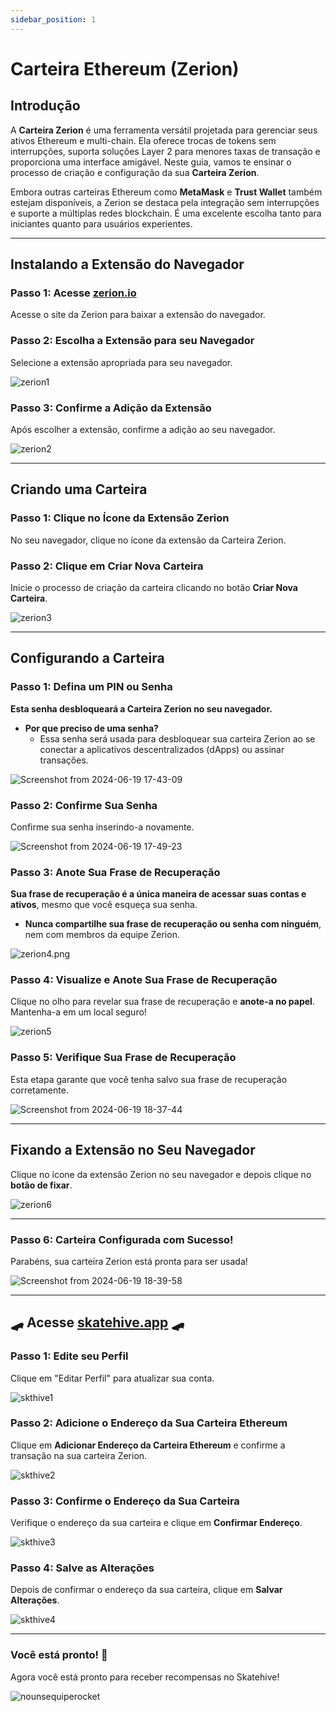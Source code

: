 ```yaml
---
sidebar_position: 1
---
```


# Carteira Ethereum (Zerion)

## Introdução
A **Carteira Zerion** é uma ferramenta versátil projetada para gerenciar seus ativos Ethereum e multi-chain. Ela oferece trocas de tokens sem interrupções, suporta soluções Layer 2 para menores taxas de transação e proporciona uma interface amigável. Neste guia, vamos te ensinar o processo de criação e configuração da sua **Carteira Zerion**.

Embora outras carteiras Ethereum como **MetaMask** e **Trust Wallet** também estejam disponíveis, a Zerion se destaca pela integração sem interrupções e suporte a múltiplas redes blockchain. É uma excelente escolha tanto para iniciantes quanto para usuários experientes.

---

## Instalando a Extensão do Navegador

### Passo 1: Acesse [zerion.io](https://zerion.io/download)
Acesse o site da Zerion para baixar a extensão do navegador.

### Passo 2: Escolha a Extensão para seu Navegador
Selecione a extensão apropriada para seu navegador.

![zerion1](https://hackmd.io/_uploads/BJEu_hgI0.png)

### Passo 3: Confirme a Adição da Extensão
Após escolher a extensão, confirme a adição ao seu navegador.

![zerion2](https://hackmd.io/_uploads/B1p1Jpg80.png)

---

## Criando uma Carteira

### Passo 1: Clique no Ícone da Extensão Zerion
No seu navegador, clique no ícone da extensão da Carteira Zerion.

### Passo 2: Clique em **Criar Nova Carteira**
Inicie o processo de criação da carteira clicando no botão **Criar Nova Carteira**.

![zerion3](https://hackmd.io/_uploads/HJJ1bpgUR.png)

---

## Configurando a Carteira

### Passo 1: Defina um PIN ou Senha
**Esta senha desbloqueará a Carteira Zerion no seu navegador.**

- **Por que preciso de uma senha?**
  - Essa senha será usada para desbloquear sua carteira Zerion ao se conectar a aplicativos descentralizados (dApps) ou assinar transações.

![Screenshot from 2024-06-19 17-43-09](https://hackmd.io/_uploads/Hy8bQplUC.png)

### Passo 2: Confirme Sua Senha
Confirme sua senha inserindo-a novamente.

![Screenshot from 2024-06-19 17-49-23](https://hackmd.io/_uploads/Sk__Epx8R.png)

### Passo 3: Anote Sua Frase de Recuperação
**Sua frase de recuperação é a única maneira de acessar suas contas e ativos**, mesmo que você esqueça sua senha.

- **Nunca compartilhe sua frase de recuperação ou senha com ninguém**, nem com membros da equipe Zerion.

![zerion4.png](https://hackmd.io/_uploads/rJc9U6gLC.png)

### Passo 4: Visualize e Anote Sua Frase de Recuperação
Clique no olho para revelar sua frase de recuperação e **anote-a no papel**. Mantenha-a em um local seguro!

![zerion5](https://hackmd.io/_uploads/HJuvhalL0.png)

### Passo 5: Verifique Sua Frase de Recuperação
Esta etapa garante que você tenha salvo sua frase de recuperação corretamente.

![Screenshot from 2024-06-19 18-37-44](https://hackmd.io/_uploads/SJHUXReUR.png)

---

## Fixando a Extensão no Seu Navegador

Clique no ícone da extensão Zerion no seu navegador e depois clique no **botão de fixar**.

![zerion6](https://hackmd.io/_uploads/HJ4F4ReUA.png)

---

### Passo 6: Carteira Configurada com Sucesso!
Parabéns, sua carteira Zerion está pronta para ser usada!

![Screenshot from 2024-06-19 18-39-58](https://hackmd.io/_uploads/HyBoSAgIA.png)

---

## 🛹 Acesse [skatehive.app](https://www.skatehive.app/) 🛹

### Passo 1: Edite seu Perfil
Clique em "Editar Perfil" para atualizar sua conta.

![skthive1](https://hackmd.io/_uploads/B1mnon_IR.png)

### Passo 2: Adicione o Endereço da Sua Carteira Ethereum
Clique em **Adicionar Endereço da Carteira Ethereum** e confirme a transação na sua carteira Zerion.

![skthive2](https://hackmd.io/_uploads/HyrJbkK8R.png)

### Passo 3: Confirme o Endereço da Sua Carteira
Verifique o endereço da sua carteira e clique em **Confirmar Endereço**.

![skthive3](https://hackmd.io/_uploads/HkBLWJY8R.png)

### Passo 4: Salve as Alterações
Depois de confirmar o endereço da sua carteira, clique em **Salvar Alterações**.

![skthive4](https://hackmd.io/_uploads/rkH1Q1tIA.png)

---

### Você está pronto! 🎉
Agora você está pronto para receber recompensas no Skatehive!

![nounsequiperocket](https://hackmd.io/_uploads/B1kSOkGIC.gif)
